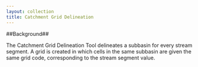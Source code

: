 ```yaml
---
layout: collection
title: Catchment Grid Delineation
---
```

##Background##

The Catchment Grid Delineation Tool delineates a subbasin for every stream segment.  A grid is created in which cells in the same subbasin are given the same grid code, corresponding to the stream segment value.